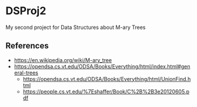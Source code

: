# DSProj2
My second project for Data Structures about M-ary Trees

## References
- https://en.wikipedia.org/wiki/M-ary_tree
- https://opendsa.cs.vt.edu/ODSA/Books/Everything/html/index.html#general-trees
    - https://opendsa.cs.vt.edu/ODSA/Books/Everything/html/UnionFind.html
    - https://people.cs.vt.edu/%7Eshaffer/Book/C%2B%2B3e20120605.pdf
